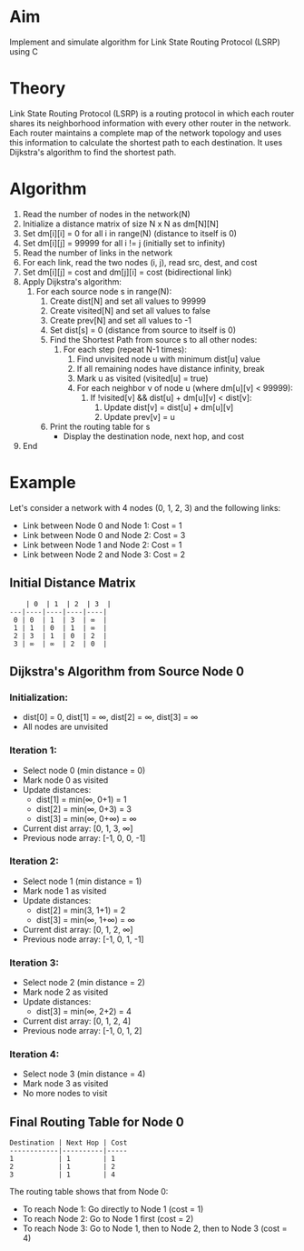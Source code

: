 # Aim
Implement and simulate algorithm for Link State Routing Protocol (LSRP) using C

# Theory
Link State Routing Protocol (LSRP) is a routing protocol in which each router shares its neighborhood information with every other router in the network. Each router maintains a complete map of the network topology and uses this information to calculate the shortest path to each destination. It uses Dijkstra's algorithm to find the shortest path.

# Algorithm
1. Read the number of nodes in the network(N)
2. Initialize a distance matrix of size N x N as dm[N][N]
3. Set dm[i][i] = 0 for all i in range(N) (distance to itself is 0)
4. Set dm[i][j] = 99999 for all i != j (initially set to infinity)
5. Read the number of links in the network
6. For each link, read the two nodes (i, j), read src, dest, and cost
7. Set dm[i][j] = cost and dm[j][i] = cost (bidirectional link)
8. Apply Dijkstra's algorithm:
    1. For each source node s in range(N):
        1. Create dist[N] and set all values to 99999
        2. Create visited[N] and set all values to false
        3. Create prev[N] and set all values to -1
        4. Set dist[s] = 0 (distance from source to itself is 0)
        5. Find the Shortest Path from source s to all other nodes:
            1. For each step (repeat N-1 times):
                1. Find unvisited node u with minimum dist[u] value
                2. If all remaining nodes have distance infinity, break
                3. Mark u as visited (visited[u] = true)
                4. For each neighbor v of node u (where dm[u][v] < 99999):
                    1. If !visited[v] && dist[u] + dm[u][v] < dist[v]:
                        1. Update dist[v] = dist[u] + dm[u][v]
                        2. Update prev[v] = u
        6. Print the routing table for s
            - Display the destination node, next hop, and cost
9. End

# Example
Let's consider a network with 4 nodes (0, 1, 2, 3) and the following links:
- Link between Node 0 and Node 1: Cost = 1
- Link between Node 0 and Node 2: Cost = 3
- Link between Node 1 and Node 2: Cost = 1
- Link between Node 2 and Node 3: Cost = 2

## Initial Distance Matrix
```
    | 0  | 1  | 2  | 3  |
---|----|----|----|----|
 0 | 0  | 1  | 3  | ∞  |
 1 | 1  | 0  | 1  | ∞  |
 2 | 3  | 1  | 0  | 2  |
 3 | ∞  | ∞  | 2  | 0  |
```

## Dijkstra's Algorithm from Source Node 0

### Initialization:
- dist[0] = 0, dist[1] = ∞, dist[2] = ∞, dist[3] = ∞
- All nodes are unvisited

### Iteration 1:
- Select node 0 (min distance = 0)
- Mark node 0 as visited
- Update distances:
  - dist[1] = min(∞, 0+1) = 1
  - dist[2] = min(∞, 0+3) = 3
  - dist[3] = min(∞, 0+∞) = ∞
- Current dist array: [0, 1, 3, ∞]
- Previous node array: [-1, 0, 0, -1]

### Iteration 2:
- Select node 1 (min distance = 1)
- Mark node 1 as visited
- Update distances:
  - dist[2] = min(3, 1+1) = 2
  - dist[3] = min(∞, 1+∞) = ∞
- Current dist array: [0, 1, 2, ∞]
- Previous node array: [-1, 0, 1, -1]

### Iteration 3:
- Select node 2 (min distance = 2)
- Mark node 2 as visited
- Update distances:
  - dist[3] = min(∞, 2+2) = 4
- Current dist array: [0, 1, 2, 4]
- Previous node array: [-1, 0, 1, 2]

### Iteration 4:
- Select node 3 (min distance = 4)
- Mark node 3 as visited
- No more nodes to visit

## Final Routing Table for Node 0

```
Destination | Next Hop | Cost
------------|----------|-----
1           | 1        | 1
2           | 1        | 2
3           | 1        | 4
```

The routing table shows that from Node 0:
- To reach Node 1: Go directly to Node 1 (cost = 1)
- To reach Node 2: Go to Node 1 first (cost = 2)
- To reach Node 3: Go to Node 1, then to Node 2, then to Node 3 (cost = 4)